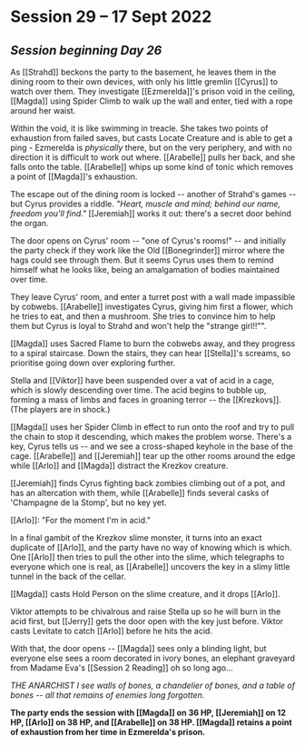 # Session 29 – 17 Sept 2022
## *Session beginning Day 26*

As [[Strahd]] beckons the party to the basement, he leaves them in the dining room to their own devices, with only his little gremlin [[Cyrus]] to watch over them. They investigate [[Ezmerelda]]'s prison void in the ceiling, [[Magda]] using Spider Climb to walk up the wall and enter, tied with a rope around her waist.

Within the void, it is like swimming in treacle. She takes two points of exhaustion from failed saves, but casts Locate Creature and is able to get a ping - Ezmerelda is *physically* there, but on the very periphery, and with no direction it is difficult to work out where. [[Arabelle]] pulls her back, and she falls onto the table. [[Arabelle]] whips up some kind of tonic which removes a point of [[Magda]]'s exhaustion.

The escape out of the dining room is locked -- another of Strahd's games -- but Cyrus provides a riddle. *"Heart, muscle and mind; behind our name, freedom you'll find."* [[Jeremiah]] works it out: there's a secret door behind the organ.

The door opens on Cyrus' room -- "one of Cyrus's rooms!" -- and initially the party check if they work like the Old [[Bonegrinder]] mirror where the hags could see through them. But it seems Cyrus uses them to remind himself what he looks like, being an amalgamation of bodies maintained over time.

They leave Cyrus' room, and enter a turret post with a wall made impassible by cobwebs. [[Arabelle]] investigates Cyrus, giving him first a flower, which he tries to eat, and then a mushroom. She tries to convince him to help them but Cyrus is loyal to Strahd and won't help the "strange girl!!"".

[[Magda]] uses Sacred Flame to burn the cobwebs away, and they progress to a spiral staircase. Down the stairs, they can hear [[Stella]]'s screams, so prioritise going down over exploring further.

Stella and [[Viktor]] have been suspended over a vat of acid in a cage, which is slowly descending over time. The acid begins to bubble up, forming a mass of limbs and faces in groaning terror -- the [[Krezkovs]]. (The players are in shock.)

[[Magda]] uses her Spider Climb in effect to run onto the roof and try to pull the chain to stop it descending, which makes the problem worse. There's a key, Cyrus tells us -- and we see a cross-shaped keyhole in the base of the cage. [[Arabelle]] and [[Jeremiah]] tear up the other rooms around the edge while [[Arlo]] and [[Magda]] distract the Krezkov creature.

[[Jeremiah]] finds Cyrus fighting back zombies climbing out of a pot, and has an altercation with them, while [[Arabelle]] finds several casks of 'Champagne de la Stomp', but no key yet.

[[Arlo]]: "For the moment I'm in acid."

In a final gambit of the Krezkov slime monster, it turns into an exact duplicate of [[Arlo]], and the party have no way of knowing which is which. One [[Arlo]] then tries to pull the other into the slime, which telegraphs to everyone which one is real, as [[Arabelle]] uncovers the key in a slimy little tunnel in the back of the cellar.

[[Magda]] casts Hold Person on the slime creature, and it drops [[Arlo]].

Viktor attempts to be chivalrous and raise Stella up so he will burn in the acid first, but [[Jerry]] gets the door open with the key just before. Viktor casts Levitate to catch [[Arlo]] before he hits the acid.

With that, the door opens -- [[Magda]] sees only a blinding light, but everyone else sees a room decorated in ivory bones, an elephant graveyard from Madame Eva's [[Session 2 Reading]] oh so long ago...

*THE ANARCHIST*
*I see walls of bones, a chandelier of bones, and a table of bones -- all that remains of enemies long forgotten.*

**The party ends the session with [[Magda]] on 36 HP, [[Jeremiah]] on 12 HP, [[Arlo]] on 38 HP, and [[Arabelle]] on 38 HP. [[Magda]] retains a point of exhaustion from her time in Ezmerelda's prison.**